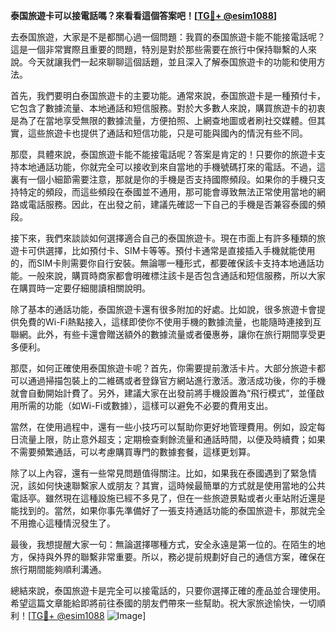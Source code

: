 **泰国旅遊卡可以接電話嗎？來看看這個答案吧！[[TG💪+ @esim1088](https://t.me/s/esim1088)]**

去泰国旅遊，大家是不是都關心過一個問題：我買的泰国旅遊卡能不能接電話呢？這是一個非常實際且重要的問題，特別是對於那些需要在旅行中保持聯繫的人來說。今天就讓我們一起來聊聊這個話題，並且深入了解泰国旅遊卡的功能和使用方法。

首先，我們要明白泰国旅遊卡的主要功能。通常來說，泰国旅遊卡是一種預付卡，它包含了數據流量、本地通話和短信服務。對於大多數人來說，購買旅遊卡的初衷是為了在當地享受無限的數據流量，方便拍照、上網查地圖或者刷社交媒體。但其實，這些旅遊卡也提供了通話和短信功能，只是可能與國內的情況有些不同。

那麼，具體來說，泰国旅遊卡能不能接電話呢？答案是肯定的！只要你的旅遊卡支持本地通話功能，你就完全可以接收到來自當地的手機號碼打來的電話。不過，這裏有一個小細節需要注意，那就是你的手機是否支持國際頻段。如果你的手機只支持特定的頻段，而這些頻段在泰國並不通用，那可能會導致無法正常使用當地的網路或電話服務。因此，在出發之前，建議先確認一下自己的手機是否兼容泰國的頻段。

接下來，我們來談談如何選擇適合自己的泰国旅遊卡。現在市面上有許多種類的旅遊卡可供選擇，比如預付卡、SIM卡等等。預付卡通常是直接插入手機就能使用的，而SIM卡則需要你自行安裝。無論哪一種形式，都要確保該卡支持本地通話功能。一般來說，購買時商家都會明確標注該卡是否包含通話和短信服務，所以大家在購買時一定要仔細閱讀相關說明。

除了基本的通話功能，泰国旅遊卡還有很多附加的好處。比如說，很多旅遊卡會提供免費的Wi-Fi熱點接入，這樣即使你不使用手機的數據流量，也能隨時連接到互聯網。此外，有些卡還會贈送額外的數據流量或者優惠券，讓你在旅行期間享受更多便利。

那麼，如何正確使用泰国旅遊卡呢？首先，你需要提前激活卡片。大部分旅遊卡都可以通過掃描包裝上的二維碼或者登錄官方網站進行激活。激活成功後，你的手機就會自動開始計費了。另外，建議大家在出發前將手機設置為“飛行模式”，並僅啟用所需的功能（如Wi-Fi或數據），這樣可以避免不必要的費用支出。

當然，在使用過程中，還有一些小技巧可以幫助你更好地管理費用。例如，設定每日流量上限，防止意外超支；定期檢查剩餘流量和通話時間，以便及時續費；如果不需要頻繁通話，可以考慮購買專門的數據套餐，這樣更划算。

除了以上內容，還有一些常見問題值得關注。比如，如果我在泰國遇到了緊急情況，該如何快速聯繫家人或朋友？其實，這時候最簡單的方式就是使用當地的公共電話亭。雖然現在這種設施已經不多見了，但在一些旅遊景點或者火車站附近還是能找到的。當然，如果你事先準備好了一張支持通話功能的泰国旅遊卡，那就完全不用擔心這種情況發生了。

最後，我想提醒大家一句：無論選擇哪種方式，安全永遠是第一位的。在陌生的地方，保持與外界的聯繫非常重要。所以，務必提前規劃好自己的通信方案，確保在旅行期間能夠順利溝通。

總結來說，泰国旅遊卡是完全可以接電話的，只要你選擇正確的產品並合理使用。希望這篇文章能給即將前往泰國的朋友們帶來一些幫助。祝大家旅途愉快，一切順利！[[TG💪+ @esim1088](https://t.me/s/esim1088) ![Image](https://i.postimg.cc/4NQfJmqS/Snipaste-2025-05-13-00-14-12.png)]